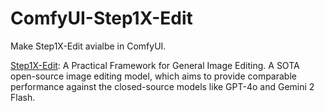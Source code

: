 # ComfyUI-Step1X-Edit

Make Step1X-Edit avialbe in ComfyUI.

[Step1X-Edit](https://github.com/stepfun-ai/Step1X-Edit): A Practical Framework for General Image Editing. A SOTA open-source image editing model, which aims to provide comparable performance against the closed-source models like GPT-4o and Gemini 2 Flash.
